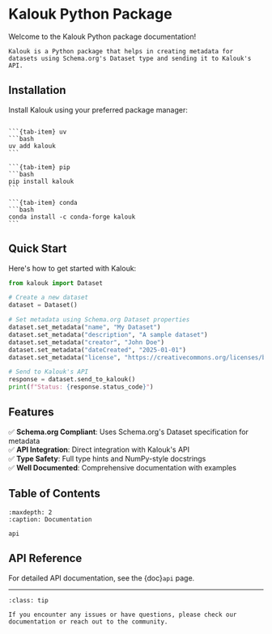 # Kalouk Python Package

Welcome to the Kalouk Python package documentation!

```{note}
Kalouk is a Python package that helps in creating metadata for datasets using Schema.org's Dataset type and sending it to Kalouk's API.
```

## Installation

Install Kalouk using your preferred package manager:

````{tab-set}

```{tab-item} uv
```bash
uv add kalouk
```

```{tab-item} pip
```bash
pip install kalouk
```

```{tab-item} conda
```bash
conda install -c conda-forge kalouk
```
````

## Quick Start

Here's how to get started with Kalouk:

```python
from kalouk import Dataset

# Create a new dataset
dataset = Dataset()

# Set metadata using Schema.org Dataset properties
dataset.set_metadata("name", "My Dataset")
dataset.set_metadata("description", "A sample dataset")
dataset.set_metadata("creator", "John Doe")
dataset.set_metadata("dateCreated", "2025-01-01")
dataset.set_metadata("license", "https://creativecommons.org/licenses/by/4.0/")

# Send to Kalouk's API
response = dataset.send_to_kalouk()
print(f"Status: {response.status_code}")
```

## Features

✅ **Schema.org Compliant**: Uses Schema.org's Dataset specification for metadata  
✅ **API Integration**: Direct integration with Kalouk's API  
✅ **Type Safety**: Full type hints and NumPy-style docstrings  
✅ **Well Documented**: Comprehensive documentation with examples  

## Table of Contents

```{toctree}
:maxdepth: 2
:caption: Documentation

api
```

## API Reference

For detailed API documentation, see the {doc}`api` page.

---

```{admonition} Need Help?
:class: tip

If you encounter any issues or have questions, please check our documentation or reach out to the community.
```
